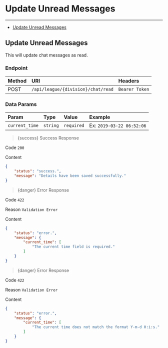 # Update Unread Messages

---

- [Update Unread Messages](#update_unread_message)

<a name="update_unread_message"></a>
## Update Unread Messages

This will update chat messages as read.

### Endpoint

|Method|URI|Headers|
|:-|:-|:-|
|POST|`/api/league/{division}/chat/read`|`Bearer Token`|

### Data Params

|Param|Type|Value|Example
|:-|:-|:-|:-
|`current_time`|`string`|`required`|Ex: `2019-03-22 06:52:06`|


> {success} Success Response

Code `200`

Content

```json
{
    "status": "success.",
    "message": "Details have been saved successfully."
}
```

> {danger} Error Response

Code `422`

Reason `Validation Error`

Content

```json
{
    "status": "error.",
    "message": {
        "current_time": [
            "The current time field is required."
        ]
    }
}
```

> {danger} Error Response

Code `422`

Reason `Validation Error`

Content

```json
{
    "status": "error.",
    "message": {
        "current_time": [
            "The current time does not match the format Y-m-d H:i:s."
        ]
    }
}
```

